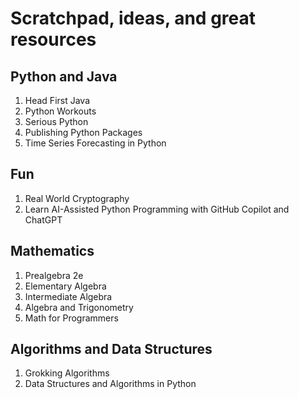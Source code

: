 # Scratchpad, ideas, and great resources

## Python and Java

1. Head First Java
2. Python Workouts
3. Serious Python
4. Publishing Python Packages
5. Time Series Forecasting in Python

## Fun 

1. Real World Cryptography
2. Learn AI-Assisted Python Programming with GitHub Copilot and ChatGPT

## Mathematics

1. Prealgebra 2e
2. Elementary Algebra
3. Intermediate Algebra
4. Algebra and Trigonometry
5. Math for Programmers

## Algorithms and Data Structures

1. Grokking Algorithms
2. Data Structures and Algorithms in Python
